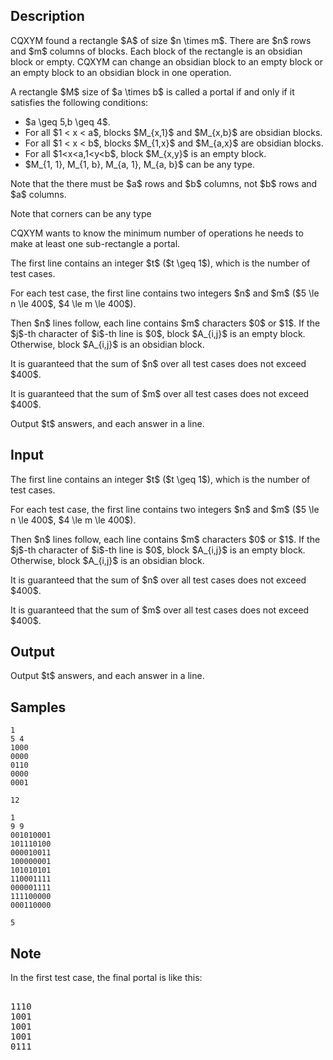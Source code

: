 ## Description

<div><p>CQXYM found a rectangle $A$ of size $n \times m$. There are $n$ rows and $m$ columns of blocks. Each block of the rectangle is an obsidian block or empty. CQXYM can change an obsidian block to an empty block or an empty block to an obsidian block in one operation.</p><p>A rectangle $M$ size of $a \times b$ is called a portal if and only if it satisfies the following conditions:</p><ul> <li> $a \geq 5,b \geq 4$. </li><li> For all $1 &lt; x &lt; a$, blocks $M_{x,1}$ and $M_{x,b}$ are obsidian blocks. </li><li> For all $1 &lt; x &lt; b$, blocks $M_{1,x}$ and $M_{a,x}$ are obsidian blocks. </li><li> For all $1&lt;x&lt;a,1&lt;y&lt;b$, block $M_{x,y}$ is an empty block. </li><li> $M_{1, 1}, M_{1, b}, M_{a, 1}, M_{a, b}$ <span class="tex-font-style-bf">can be any type</span>. </li></ul> Note that the there must be $a$ rows and $b$ columns, not $b$ rows and $a$ columns.<p><span class="tex-font-style-bf">Note that corners can be any type</span></p><p>CQXYM wants to know the minimum number of operations he needs to make at least one sub-rectangle a portal.</p></div><div class="input-specification"><p>The first line contains an integer $t$ ($t \geq 1$), which is the number of test cases.</p><p>For each test case, the first line contains two integers $n$ and $m$ ($5 \le n \le 400$, $4 \le m \le 400$). </p><p>Then $n$ lines follow, each line contains $m$ characters $0$ or $1$. If the $j$-th character of $i$-th line is $0$, block $A_{i,j}$ is an empty block. Otherwise, block $A_{i,j}$ is an obsidian block.</p><p>It is guaranteed that the sum of $n$ over all test cases does not exceed $400$.</p><p>It is guaranteed that the sum of $m$ over all test cases does not exceed $400$.</p></div><div class="output-specification"><p>Output $t$ answers, and each answer in a line.</p></div>

## Input

<p>The first line contains an integer $t$ ($t \geq 1$), which is the number of test cases.</p><p>For each test case, the first line contains two integers $n$ and $m$ ($5 \le n \le 400$, $4 \le m \le 400$). </p><p>Then $n$ lines follow, each line contains $m$ characters $0$ or $1$. If the $j$-th character of $i$-th line is $0$, block $A_{i,j}$ is an empty block. Otherwise, block $A_{i,j}$ is an obsidian block.</p><p>It is guaranteed that the sum of $n$ over all test cases does not exceed $400$.</p><p>It is guaranteed that the sum of $m$ over all test cases does not exceed $400$.</p>

## Output

<p>Output $t$ answers, and each answer in a line.</p>

## Samples

```input1
1
5 4
1000
0000
0110
0000
0001
```

```output1
12
```






```input2
1
9 9
001010001
101110100
000010011
100000001
101010101
110001111
000001111
111100000
000110000
```

```output2
5
```




## Note

<p>In the first test case, the final portal is like this:</p><pre class="verbatim"><br>1110<br>1001<br>1001<br>1001<br>0111<br></pre>
